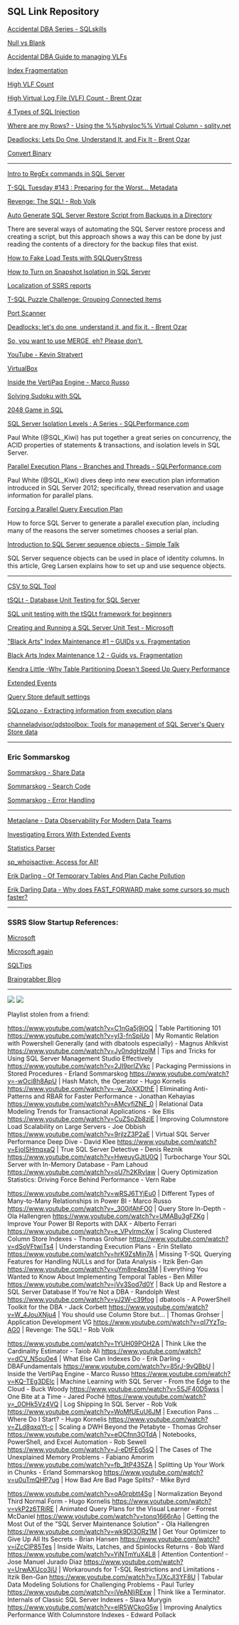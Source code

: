 ## SQL Link Repository


[Accidental DBA Series - SQLskills](https://www.sqlskills.com/help/accidental-dba/)

[Null vs Blank](https://sqlskull.com/2019/12/10/null-vs-blank/)

[Accidental DBA Guide to managing VLFs](http://adventuresinsql.com/2009/12/a-busyaccidental-dbas-guide-to-managing-vlfs/)

[Index Fragmentation](https://sqlblog.karaszi.com/index-fragmentation-revisited/)

[High VLF Count](https://www.brentozar.com/blitz/high-virtual-log-file-vlf-count/)


[High Virtual Log File (VLF) Count - Brent Ozar](https://drewkal.com/fixing-highly-fragmented-vlfs-oltp/)


[4 Types of SQL Injection](https://www.youtube.com/watch?v=UMJV3OpjsoM)


[Where are my Rows? - Using the %%physloc%% Virtual Column - sqlity.net](https://sqlity.net/en/2451/physloc/)


[Deadlocks: Lets Do One, Understand It, and Fix It - Brent Ozar](https://youtu.be/3EwDn9hqgkg)


[Convert Binary](https://www.sqlservercentral.com/articles/converting-binary-numbers-to-hex)

---

[Intro to RegEx commands in SQL Server](https://www.sqlshack.com/t-sql-regex-commands-in-sql-server/)

[T-SQL Tuesday #143 : Preparing for the Worst… Metadata](https://sqlblog.org/2021/10/12/t-sql-tuesday-143-worst-metadata)


[Revenge: The SQL! - Rob Volk](https://www.youtube.com/watch?v=qI7YzTq-AG0&t=90s)


[Auto Generate SQL Server Restore Script from Backups in a Directory](https://www.mssqltips.com/sqlservertip/1584/auto-generate-sql-server-restore-script-from-backup-files-in-a-directory/)

There are several ways of automating the SQL Server restore process and creating a script, but this approach shows a way this can be done by just reading the contents of a directory for the backup files that exist.


[How to Fake Load Tests with SQLQueryStress](https://www.brentozar.com/archive/2015/05/how-to-fake-load-tests-with-sqlquerystress/)


[How to Turn on Snapshot Isolation in SQL Server](https://www.brentozar.com/archive/2013/01/implementing-snapshot-or-read-committed-snapshot-isolation-in-sql-server-a-guide/)


[Localization of SSRS reports](http://www.keepitsimpleandfast.com/2011/09/localization-of-your-ssrs-reports.html)


[T-SQL Puzzle Challenge: Grouping Connected Items](https://www.itprotoday.com/sql-server/t-sql-puzzle-challenge-grouping-connected-items)


[Port Scanner](http://portquiz.net:1433/)


[Deadlocks: let's do one, understand it, and fix it. - Brent Ozar](https://www.brentozar.com/sql/deadlocks/)


[So, you want to use MERGE, eh? Please don’t.](https://sqlblog.org/merge)


[YouTube - Kevin Stratvert](https://www.youtube.com/c/KevinStratvert/videos)


[VirtualBox](https://www.virtualbox.org/wiki/Downloads)


[Inside the VertiPaq Engine - Marco Russo](https://www.youtube.com/watch?v=85rJ-9vQBbU)


[Solving Sudoku with SQL](https://www.developerfusion.com/article/84374/solving-sudoku-with-sql/)


[2048 Game in SQL](https://tomaztsql.wordpress.com/2021/11/29/2048-game-with-t-sql/)


[SQL Server Isolation Levels : A Series - SQLPerformance.com](https://sqlperformance.com/2014/07/t-sql-queries/isolation-levels)

Paul White (@SQL_Kiwi) has put together a great series on concurrency, the ACID properties of statements & transactions, and isolation levels in SQL Server.


[Parallel Execution Plans - Branches and Threads - SQLPerformance.com](https://sqlperformance.com/2013/10/sql-plan/parallel-plans-branches-threads)

Paul White (@SQL_Kiwi) dives deep into new execution plan information introduced in SQL Server 2012; specifically, thread reservation and usage information for parallel plans.


[Forcing a Parallel Query Execution Plan](https://www.sql.kiwi/2011/12/forcing-a-parallel-query-execution-plan.html)

How to force SQL Server to generate a parallel execution plan, including many of the reasons the server sometimes chooses a serial plan.


[Introduction to SQL Server sequence objects - Simple Talk](https://www.red-gate.com/simple-talk/databases/sql-server/learn/introduction-to-sql-server-sequence-objects/)

SQL Server sequence objects can be used in place of identity columns. In this article, Greg Larsen explains how to set up and use sequence objects.

---

[CSV to SQL Tool](https://sqlizer.io/#/)

[tSQLt - Database Unit Testing for SQL Server](https://tsqlt.org/)


[SQL unit testing with the tSQLt framework for beginners](https://www.sqlshack.com/sql-unit-testing-with-the-tsqlt-framework-for-beginners/)


[Creating and Running a SQL Server Unit Test - Microsoft](https://docs.microsoft.com/en-us/sql/ssdt/walkthrough-creating-and-running-a-sql-server-unit-test?view=sql-server-ver15)
 

["Black Arts" Index Maintenance #1 – GUIDs v.s. Fragmentation](https://www.youtube.com/watch?v=jx-FuNp4fOA)


[Black Arts Index Maintenance 1.2 - Guids vs. Fragmentation](https://www.youtube.com/watch?v=rvZwMNJxqVo)


[Kendra Little  -Why Table Partitioning Doesn't Speed Up Query Performance](https://youtu.be/PXvgsaBiVOo)


[Extended Events](https://www.straightforwardsql.com/tags/extended-events/)


[Query Store default settings](https://www.straightforwardsql.com/posts/query-store-default-settings/)


[SQLozano - Extracting information from execution plans](https://www.sqlozano.com/qdstoolbox-planminer/)


[channeladvisor/qdstoolbox: Tools for management of SQL Server's Query Store data](https://github.com/channeladvisor/qdstoolbox)


---

### Eric Sommarskog
[Sommarskog - Share Data](https://www.sommarskog.se/share_data.html)

[Sommarskog - Search Code](https://www.sommarskog.se/sqlutil/SearchCode.html)

[Sommarskog - Error Handling](https://www.sommarskog.se/error_handling/Part1.html)

---

[Metaplane - Data Observability For Modern Data Teams](https://metaplane.dev/)


[Investigating Errors With Extended Events](https://www.straightforwardsql.com/posts/investigating-errors-with-extended-events/)


[Statistics Parser](https://statisticsparser.com/)


[sp_whoisactive: Access for All!](http://whoisactive.com/docs/28_access/)


[Erik Darling - Of Temporary Tables And Plan Cache Pollution](https://www.erikdarlingdata.com/sql-server/of-temporary-tables-and-plan-cache-pollution/)


[Erik Darling Data - Why does FAST_FORWARD make some cursors so much faster?](https://www.erikdarlingdata.com/sql-server/why-does-fast_forward-make-some-cursors-so-much-faster/)

---

### SSRS Slow Startup References:
[Microsoft](https://docs.microsoft.com/en-us/sql/reporting-services/report-server/rsreportserver-config-configuration-file?redirectedfrom=MSDN&view=sql-server-ver15)

[Microsoft again](https://docs.microsoft.com/en-us/archive/blogs/emilianb/slow-response-time-for-sql-server-reporting-services-after-restart-or-after-period-of-inactivity-why-does-it-happen-and-how-to-fix-it)

[SQLTips](https://www.mssqltips.com/sqlservertip/2735/prevent-sql-server-reporting-services-slow-startup/)

[Braingrabber Blog](https://braingrabber.wordpress.com/2013/01/17/ms-reporting-service-2012-slow-startup/)


---
<img src="/images/DBA%20Hierarchy%20of%20Needs.png">

<img src="/images/POC%20Index.png">

Playlist stolen from a friend:

https://www.youtube.com/watch?v=C1nGa5j9jOQ    | Table Partitioning 101
https://www.youtube.com/watch?v=yI3-fnSpiUo    | My Romantic Relation with Powershell Generally (and with dbatools especially) - Magnus Ahlkvist
https://www.youtube.com/watch?v=Jy0ndgHzoIM    | Tips and Tricks for Using SQL Server Management Studio Effectively
https://www.youtube.com/watch?v=2JI9prIZVkc    | Packaging Permissions in Stored Procedures - Erland Sommarskog
https://www.youtube.com/watch?v=-wOci8h8ApU    | Hash Match, the Operator - Hugo Kornelis
https://www.youtube.com/watch?v=-w_7oXXDthE    | Eliminating Anti-Patterns and RBAR for Faster Performance - Jonathan Kehayias
https://www.youtube.com/watch?v=AMcvfiZNE_0    | Relational Data Modeling Trends for Transactional Applications - Ike Ellis
https://www.youtube.com/watch?v=CuZSoZb8ziE    | Improving Columnstore Load Scalability on Large Servers - Joe Obbish
https://www.youtube.com/watch?v=9rjlzZ3P2aE    | Virtual SQL Server Performance Deep Dive - David Klee
https://www.youtube.com/watch?v=EjolSHmqxaQ    | True SQL Server Detective - Denis Reznik
https://www.youtube.com/watch?v=HweuyGJtU0Q    | Turbocharge Your SQL Server with In-Memory Database - Pam Lahoud
https://www.youtube.com/watch?v=oU7h2KRvIaw    | Query Optimization Statistics: Driving Force Behind Performance - Vern Rabe

https://www.youtube.com/watch?v=wRSJ6TYjEu0    | Different Types of Many-to-Many Relationships in Power BI - Marco Russo
https://www.youtube.com/watch?v=_300jfAhFO0    | Query Store In-Depth - Ola Hallengren
https://www.youtube.com/watch?v=UMABu3gFZKg    | Improve Your Power BI Reports with DAX - Alberto Ferrari
https://www.youtube.com/watch?v=e_VPylrmcXw    | Scaling Clustered Column Store Indexes - Thomas Grohser
https://www.youtube.com/watch?v=dSoVFtwiTs4    | Understanding Execution Plans - Erin Stellato
https://www.youtube.com/watch?v=hrK9ZsMin7A    | Missing T-SQL Querying Features for Handling NULLs and for Data Analysis - Itzik Ben-Gan
https://www.youtube.com/watch?v=uYm8re4pq3M    | Everything You Wanted to Know About Implementing Temporal Tables - Ben Miller
https://www.youtube.com/watch?v=jVv3Sod7d0Y    | Back Up and Restore a SQL Server Database If You&#39;re Not a DBA - Randolph West
https://www.youtube.com/watch?v=yJ2W-c39fog    | dbatools - A PowerShell Toolkit for the DBA - Jack Corbett
https://www.youtube.com/watch?v=W_4JouXNju4    | You should use Column Store but... | Thomas Grohser | Application Development VG
https://www.youtube.com/watch?v=qI7YzTq-AG0    | Revenge: The SQL! - Rob Volk

https://www.youtube.com/watch?v=1YUH09POH2A    | Think Like the Cardinality Estimator - Taiob Ali
https://www.youtube.com/watch?v=dCV_N5ou0e4    | What Else Can Indexes Do - Erik Darling - DBAFundamentals
https://www.youtube.com/watch?v=85rJ-9vQBbU    | Inside the VertiPaq Engine - Marco Russo
https://www.youtube.com/watch?v=KQ-TEg3DElc    | Machine Learning with SQL Server - From the Edge to the Cloud - Buck Woody
https://www.youtube.com/watch?v=5SJF40D5wss    | One Bite at a Time - Jared Poché
https://www.youtube.com/watch?v=_0OHk5Vz4VQ    | Log Shipping In SQL Server - Rob Volk
https://www.youtube.com/watch?v=WoMfUEuU6JM    | Execution Pans ... Where Do I Start? - Hugo Kornelis
https://www.youtube.com/watch?v=ZLd8qxqYt-c    | Scaling a DWH Beyond the Petabyte - Thomas Grohser
https://www.youtube.com/watch?v=eOCfnn3OTdA    | Notebooks, PowerShell, and Excel Automation - Rob Sewell
https://www.youtube.com/watch?v=J-eDtFEg5sQ    | The Cases of The Unexplained Memory Problems - Fabiano Amorim
https://www.youtube.com/watch?v=fb_3tP435ZA    | Splitting Up Your Work in Chunks - Erland Sommarskog
https://www.youtube.com/watch?v=u0uTmQHP7ug    | How Bad Are Bad Page Splits? - Mike Byrd

https://www.youtube.com/watch?v=oA0rpbtt4Sg    | Normalization Beyond Third Normal Form - Hugo Kornelis
https://www.youtube.com/watch?v=vkP2z6TRiRE    | Animated Query Plans for the Visual Learner - Forrest McDaniel
https://www.youtube.com/watch?v=tonq1666rAo    | Getting the Most Out of the &quot;SQL Server Maintenance Solution&quot; - Ola Hallengren
https://www.youtube.com/watch?v=wk9DI3ORz1M    | Get Your Optimizer to Give Up All Its Secrets - Brian Hansen
https://www.youtube.com/watch?v=iZcClP85Tes    | Inside Waits, Latches, and Spinlocks Returns - Bob Ward
https://www.youtube.com/watch?v=YjNTmYuX4L8    | Attention Contention! - Jose Manuel Jurado Diaz
https://www.youtube.com/watch?v=UrwAXUco3jU    | Workarounds for T-SQL Restrictions and Limitations - Itzik Ben-Gan
https://www.youtube.com/watch?v=TJXcJl3YF8U    | Tabular Data Modeling Solutions for Challenging Problems - Paul Turley
https://www.youtube.com/watch?v=iVeANIiRExw    | Think like a Terminator. Internals of Classic SQL Server Indexes - Slava Murygin
https://www.youtube.com/watch?v=elR5WCkoG5w    | Improving Analytics Performance With Columnstore Indexes - Edward Pollack